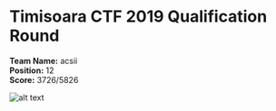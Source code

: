 # Timisoara CTF 2019 Qualification Round  
**Team Name:** acsii  
**Position:** 12  
**Score:** 3726/5826

![alt text](https://github.com/MiloTruck/CTFArchive/blob/master/src/images/Timisoara%20CTF%202019%20Qualification%20Round%20-%20Scoreboard.png)

